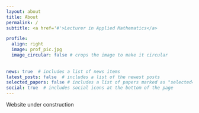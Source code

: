 ```yaml
---
layout: about
title: About
permalink: /
subtitle: <a href='#'>Lecturer in Applied Mathematics</a>

profile:
  align: right
  image: prof_pic.jpg
  image_circular: false # crops the image to make it circular
  
    
news: true  # includes a list of news items
latest_posts: false  # includes a list of the newest posts
selected_papers: false # includes a list of papers marked as "selected={true}"
social: true  # includes social icons at the bottom of the page
---
```


Website under construction


